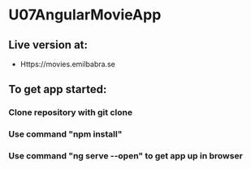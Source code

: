 # U07AngularMovieApp

## Live version at:
- Https://movies.emilbabra.se

## To get app started:
### Clone repository with git clone
### Use command "npm install"
### Use command "ng serve --open" to get app up in browser
